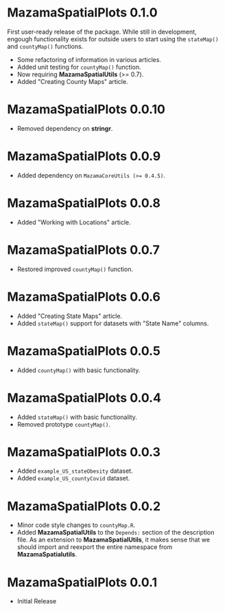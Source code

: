 # MazamaSpatialPlots 0.1.0

First user-ready release of the package. While still in development, engough 
functionality exists for outside users to start using the `stateMap()` and
`countyMap()` functions.

* Some refactoring of information in various articles.
* Added unit testing for `countyMap()` function.
* Now requiring **MazamaSpatialUtils** (>= 0.7).
* Added "Creating County Maps" article.

# MazamaSpatialPlots 0.0.10

* Removed dependency on **stringr**.

# MazamaSpatialPlots 0.0.9

* Added dependency on `MazamaCoreUtils (>= 0.4.5)`.

# MazamaSpatialPlots 0.0.8

* Added "Working with Locations" article.

# MazamaSpatialPlots 0.0.7

* Restored improved `countyMap()` function.

# MazamaSpatialPlots 0.0.6

* Added "Creating State Maps" article.
* Added `stateMap()` support for datasets with "State Name" columns.

# MazamaSpatialPlots 0.0.5

* Added `countyMap()` with basic functionality.

# MazamaSpatialPlots 0.0.4

* Added `stateMap()` with basic functionality.
* Removed prototype `countyMap()`.

# MazamaSpatialPlots 0.0.3

* Added `example_US_stateObesity` dataset.
* Added `example_US_countyCovid` dataset.

# MazamaSpatialPlots 0.0.2

* Minor code style changes to `countyMap.R`.
* Added **MazamaSpatialUtils** to the `Depends:` section of the description file.
As an extension to **MazamaSpatialUtils**, it makes sense that we should import
and reexport the entire namespace from **MazamaSpatialutils**.

# MazamaSpatialPlots 0.0.1

* Initial Release


